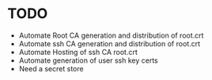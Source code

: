 # TODO

- Automate Root CA generation and distribution of root.crt
- Automate ssh CA generation and distribution of root.crt
- Automate Hosting of ssh CA root.crt
- Automate generation of user ssh key certs
- Need a secret store
